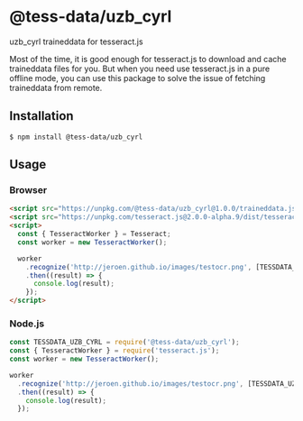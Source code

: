 # @tess-data/uzb_cyrl

uzb_cyrl traineddata for tesseract.js

Most of the time, it is good enough for tesseract.js to download and cache traineddata files for you.
But when you need use tesseract.js in a pure offline mode, you can use this package to solve the issue of fetching traineddata from remote.

## Installation

```
$ npm install @tess-data/uzb_cyrl
```

## Usage

### Browser

```html
<script src="https://unpkg.com/@tess-data/uzb_cyrl@1.0.0/traineddata.js"></script>
<script src="https://unpkg.com/tesseract.js@2.0.0-alpha.9/dist/tesseract.min.js"></script>
<script>
  const { TesseractWorker } = Tesseract;
  const worker = new TesseractWorker();

  worker
    .recognize('http://jeroen.github.io/images/testocr.png', [TESSDATA_UZB_CYRL])
    .then((result) => {
      console.log(result);
    });
</script>
```

### Node.js

```javascript
const TESSDATA_UZB_CYRL = require('@tess-data/uzb_cyrl');
const { TesseractWorker } = require('tesseract.js');
const worker = new TesseractWorker();

worker
  .recognize('http://jeroen.github.io/images/testocr.png', [TESSDATA_UZB_CYRL])
  .then((result) => {
    console.log(result);
  });
```
